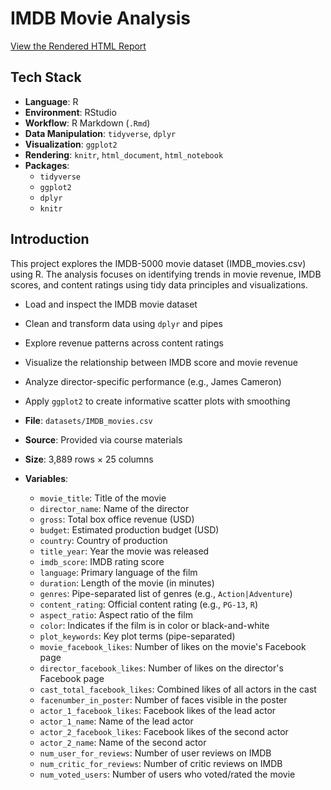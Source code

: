 # IMDB Movie Analysis 

[View the Rendered HTML Report](https://htmlpreview.github.io/?https://github.com/trannnle/R-Projects/IMDB%Movie%Analysis/main/IMDB_Movie_Analysis.html)



## Tech Stack

- **Language**: R  
- **Environment**: RStudio  
- **Workflow**: R Markdown (`.Rmd`)  
- **Data Manipulation**: `tidyverse`, `dplyr`  
- **Visualization**: `ggplot2`  
- **Rendering**: `knitr`, `html_document`, `html_notebook`
- **Packages**:
  - `tidyverse`
  - `ggplot2`
  - `dplyr`
  - `knitr`


## Introduction

This project explores the IMDB-5000 movie dataset (IMDB_movies.csv) using R. The analysis focuses on identifying trends in movie revenue, IMDB scores, and content ratings using tidy data principles and visualizations.

- Load and inspect the IMDB movie dataset
- Clean and transform data using `dplyr` and pipes
- Explore revenue patterns across content ratings
- Visualize the relationship between IMDB score and movie revenue
- Analyze director-specific performance (e.g., James Cameron)
- Apply `ggplot2` to create informative scatter plots with smoothing

- **File**: `datasets/IMDB_movies.csv`
- **Source**: Provided via course materials
- **Size**: 3,889 rows × 25 columns
- **Variables**:
  - `movie_title`: Title of the movie  
  - `director_name`: Name of the director  
  - `gross`: Total box office revenue (USD)  
  - `budget`: Estimated production budget (USD)  
  - `country`: Country of production  
  - `title_year`: Year the movie was released  
  - `imdb_score`: IMDB rating score  
  - `language`: Primary language of the film  
  - `duration`: Length of the movie (in minutes)  
  - `genres`: Pipe-separated list of genres (e.g., `Action|Adventure`)  
  - `content_rating`: Official content rating (e.g., `PG-13`, `R`)  
  - `aspect_ratio`: Aspect ratio of the film  
  - `color`: Indicates if the film is in color or black-and-white  
  - `plot_keywords`: Key plot terms (pipe-separated)  
  - `movie_facebook_likes`: Number of likes on the movie's Facebook page  
  - `director_facebook_likes`: Number of likes on the director's Facebook page  
  - `cast_total_facebook_likes`: Combined likes of all actors in the cast  
  - `facenumber_in_poster`: Number of faces visible in the poster  
  - `actor_1_facebook_likes`: Facebook likes of the lead actor  
  - `actor_1_name`: Name of the lead actor  
  - `actor_2_facebook_likes`: Facebook likes of the second actor  
  - `actor_2_name`: Name of the second actor  
  - `num_user_for_reviews`: Number of user reviews on IMDB  
  - `num_critic_for_reviews`: Number of critic reviews on IMDB  
  - `num_voted_users`: Number of users who voted/rated the movie  
